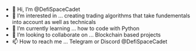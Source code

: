 - 👋 Hi, I’m @DefiSpaceCadet
- 👀 I’m interested in ... creating trading algorithms that take fundementals into account as well as technicals  
- 🌱 I’m currently learning ... how to code with Python 
- 💞️ I’m looking to collaborate on ... Blockchain based projects
- 📫 How to reach me ... Telegram or Discord @DefiSpaceCadet

<!---
EtheriumGremlin/EtheriumGremlin is a ✨ special ✨ repository because its `README.md` (this file) appears on your GitHub profile.
You can click the Preview link to take a look at your changes.
--->
